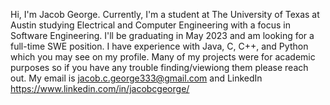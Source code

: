 Hi, 
I'm Jacob George. Currently, I'm a student at The University of Texas at Austin studying Electrical and Computer Engineering with a focus in Software Engineering.
I'll be graduating in May 2023 and am looking for a full-time SWE position. I have experience with Java, C, C++, and Python which you may see on my profile. 
Many of my projects were for academic purposes so if you have any trouble finding/viewiong them please reach out. 
My email is jacob.c.george333@gmail.com and LinkedIn https://www.linkedin.com/in/jacobcgeorge/


